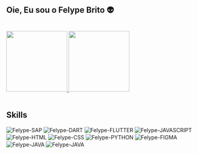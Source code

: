 ## Oie, Eu sou o Felype Brito 👽

 <br>

 <section align="left">
  <a href="https://github.com/FelypeBrito" target="_self">
    <img height="160em" src="https://github-readme-stats.vercel.app/api?username=FelypeBrito&show_icons=true&theme=midnight-purple&include_all_commits=true&count_private=true"/>
    <img height="160em" src="https://github-readme-stats.vercel.app/api/top-langs/?username=FelypeBrito&layout=compact&langs_count=7&theme=midnight-purple"/>
  </a>
 </section>
 
 <br>
 
 <section style="display: inline_block" align="left">
    <h2>Skills</h2>
    <img align="center" alt="Felype-SAP" src="https://img.shields.io/badge/SAP-0FAAFF?style=for-the-badge&logo=sap&logoColor=white">
    <img align="center" alt="Felype-DART" src="https://img.shields.io/badge/Dart-0175C2?style=for-the-badge&logo=dart&logoColor=white">
    <img align="center" alt="Felype-FLUTTER" src="https://img.shields.io/badge/Flutter-02569B?style=for-the-badge&logo=flutter&logoColor=white">
    <img align="center" alt="Felype-JAVASCRIPT" src="https://img.shields.io/badge/JavaScript-F7DF1E?style=for-the-badge&logo=javascript&logoColor=black">
    <img align="center" alt="Felype-HTML" src="https://img.shields.io/badge/HTML5-E34F26?style=for-the-badge&logo=html5&logoColor=white">
    <img align="center" alt="Felype-CSS" src="https://img.shields.io/badge/CSS3-1572B6?style=for-the-badge&logo=css3&logoColor=white">
    <img align="center" alt="Felype-PYTHON" src="https://img.shields.io/badge/Python-14354C?style=for-the-badge&logo=python&logoColor=white">
    <img align="center" alt="Felype-FIGMA" src="https://img.shields.io/badge/Figma-F24E1E?style=for-the-badge&logo=figma&logoColor=white">
    <img align="center" alt="Felype-JAVA" src="https://img.shields.io/badge/Java-ED8B00?style=for-the-badge&logo=openjdk&logoColor=white">
    <img align="center" alt="Felype-JAVA" src="https://img.shields.io/badge/Oracle-F80000?style=for-the-badge&logo=Oracle&logoColor=white">
    
   
    
 </section>
 
 <br>

